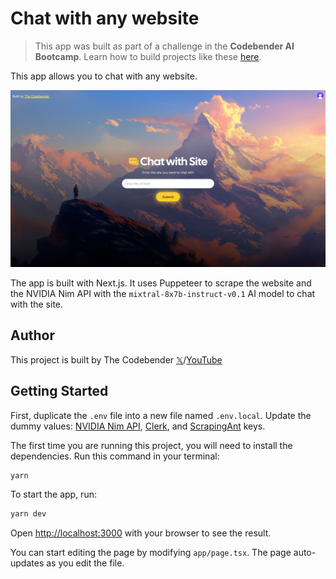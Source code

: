 # Chat with any website

> This app was built as part of a challenge in the **Codebender AI Bootcamp**. Learn how to build projects like these [here](https://lastcodebender.com/bootcamp).

This app allows you to chat with any website.

<img src="./screenshot.jpg" alt="app demo" width=600 />

The app is built with Next.js. It uses Puppeteer to scrape the website and the NVIDIA Nim API with the `mixtral-8x7b-instruct-v0.1` AI model to chat with the site.

## Author

This project is built by The Codebender [𝕏](https://twitter.com/ZaurbekStark)/[YouTube](https://www.youtube.com/@thecodebendermaster)

## Getting Started

First, duplicate the `.env` file into a new file named `.env.local`. Update the dummy values: [NVIDIA Nim API](https://build.nvidia.com/explore/discover), [Clerk](https://clerk.com/docs/upgrade-guides/api-keys), and [ScrapingAnt](https://app.scrapingant.com/dashboard) keys.

The first time you are running this project, you will need to install the dependencies. Run this command in your terminal:

```bash
yarn
```

To start the app, run:

```bash
yarn dev
```

Open [http://localhost:3000](http://localhost:3000) with your browser to see the result.

You can start editing the page by modifying `app/page.tsx`. The page auto-updates as you edit the file.
